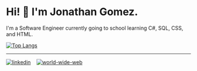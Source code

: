 # Hi! 👋 I'm Jonathan Gomez.

I'm a Software Engineer currently going to school learning C#, SQL, CSS, and HTML.

[![Top Langs](https://github-readme-stats.vercel.app/api/top-langs/?username=jonathan-f-gomez)](https://github.com/jonathan-f-gomez/github-readme-stats)

*****

[![linkedin](https://user-images.githubusercontent.com/77364011/111492956-6175fb00-86fa-11eb-9787-74434251b70d.png)][1]&nbsp;&nbsp;&nbsp;
[![world-wide-web](https://user-images.githubusercontent.com/77364011/111493375-b9146680-86fa-11eb-854b-24c6e5071a0c.png)][2]




[1]: https://www.linkedin.com/in/jonathan-f-gomez/
[2]: https://www.jgomez.dev/

<!--
**jonathan-f-gomez/jonathan-f-gomez** is a ✨ _special_ ✨ repository because its `README.md` (this file) appears on your GitHub profile.

Here are some ideas to get you started:

- 🔭 I’m currently working on ...
- 🌱 I’m currently learning ...
- 👯 I’m looking to collaborate on ...
- 🤔 I’m looking for help with ...
- 💬 Ask me about ...
- 📫 How to reach me: ...
- 😄 Pronouns: ...
- ⚡ Fun fact: ...
-->
